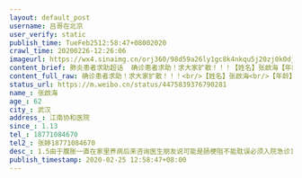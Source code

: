 ```yaml
---
layout: default_post
username: 吕哥在北京
user_verify: static
publish_time: TueFeb2512:58:47+08002020
crawl_time: 20200226-12:26:06
imageurl: https://wx4.sinaimg.cn/orj360/98d59a26ly1gc8k4nkqu5j20zj0k0dji.jpg,https://wx4.sinaimg.cn/orj360/98d59a26ly1gc8k4nbk5nj20qe0zktcx.jpg,https://wx1.sinaimg.cn/orj360/98d59a26ly1gc8k4nun7fj20k00zk771.jpg,https://wx2.sinaimg.cn/orj360/98d59a26ly1gc8k4o4n1kj20hs1c50wp.jpg,https://wx1.sinaimg.cn/orj360/98d59a26ly1gc8k4oaivmj20hs1edgp3.jpg
content_brief: 肺炎患者求助超话  确诊患者求助！求大家扩散！！！【姓名】张啟海【年龄】62【所在城市】武汉【所在小区、社区】江南协和医院【患病时间】1.13【联系方式】18771084670【其他紧急联系人】张婷18771084670【病情描述】 1.5由于腹胀一直在家里养病 后来咨询医生朋友 说可能是肠梗阻 不能耽 ...全文
content_full_raw: 确诊患者求助！求大家扩散！！！<br/>【姓名】张啟海<br/>【年龄】62<br/>【所在城市】武汉<br/>【所在小区、社区】江南协和医院<br/>【患病时间】1.13<br/>【联系方式】18771084670<br/>【其他紧急联系人】张婷18771084670<br/>【病情描述】1.5由于腹胀一直在家里养病后来咨询医生朋友说可能是肠梗阻不能耽误必须入院急诊1.13号急诊做ct拍片肠梗阻加疑似被医院收治隔离做了三次核酸一切正常前天突然告病重消化道穿孔并确诊入院10多天后面医生一直不让吃说不好哪怕再强壮的人不吃每天打营养针也没有抵抗力扛不住院方说最好转院可是又告知门诊几乎都转不出去现情况危及本人也在隔离为人子女却一点办法没有！求社会各界关注！院方说告病重也未告知家属家属托人查看病历才知道。真的绝望了才会来这里求助尽快转院治疗！跪谢！！！<adata-url="http://t.cn/ELT0hke"href="http://weibo.com/p/1001018008611000000000000"data-hide=""><spanclass='url-icon'><imgstyle='width:1rem;height:1rem'src='https://h5.sinaimg.cn/upload/2015/09/25/3/timeline_card_small_location_default.png'></span><spanclass="surl-text">北京</span></a>
status_url: https://m.weibo.cn/status/4475839376790281
name_: 张啟海
age_: 62
city_: 武汉
address_: 江南协和医院
since_: 1.13
tel_: 18771084670
tel2_: 张婷18771084670
desc_: 1.5由于腹胀一直在家里养病后来咨询医生朋友说可能是肠梗阻不能耽误必须入院急诊1.13号急诊做ct拍片肠梗阻加疑似被医院收治隔离做了三次核酸一切正常前天突然告病重消化道穿孔并确诊入院10多天后面医生一直不让吃说不好哪怕再强壮的人不吃每天打营养针也没有抵抗力扛不住院方说最好转院可是又告知门诊几乎都转不出去现情况危及本人也在隔离为人子女却一点办法没有！求社会各界关注！院方说告病重也未告知家属家属托人查看病历才知道。真的绝望了才会来这里求助尽快转院治疗！跪谢！！！<adata-url="http//t.cn/ELT0hke"href="http//weibo.com/p/1001018008611000000000000"data-hide=""><spanclass='url-icon'><imgstyle='width1rem;height1rem'src='https//h5.sinaimg.cn/upload/2015/09/25/3/timeline_card_small_location_default.png'></span><spanclass="surl-text">北京</span></a>
publish_timestamp: 2020-02-25 12:58:47+08:00
---
```

